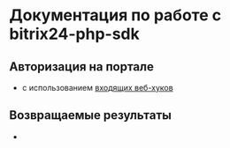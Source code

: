 Документация по работе с bitrix24-php-sdk 
=============================================

## Авторизация на портале
- с использованием [входящих веб-хуков](Core/Auth/auth.md)

## Возвращаемые результаты
- 
